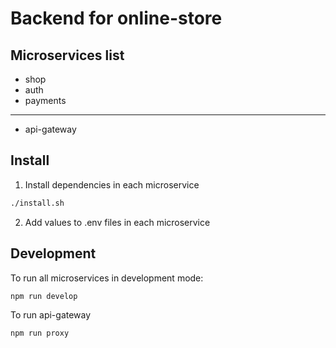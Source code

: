# Backend for online-store

## Microservices list

- shop
- auth
- payments

---

- api-gateway

## Install

1. Install dependencies in each microservice

```bash
./install.sh
```

2. Add values to .env files in each microservice

## Development

To run all microservices in development mode:

```bash
npm run develop
```

To run api-gateway

```bash
npm run proxy
```
